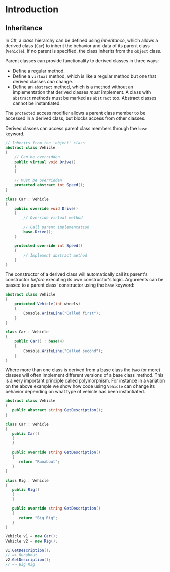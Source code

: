 # Introduction

## Inheritance

In C#, a _class_ hierarchy can be defined using _inheritance_, which allows a derived class (`Car`) to inherit the behavior and data of its parent class (`Vehicle`). If no parent is specified, the class inherits from the `object` class.

Parent classes can provide functionality to derived classes in three ways:

- Define a regular method.
- Define a `virtual` method, which is like a regular method but one that derived classes _can_ change.
- Define an `abstract` method, which is a method without an implementation that derived classes _must_ implement. A class with `abstract` methods must be marked as `abstract` too. Abstract classes cannot be instantiated.

The `protected` access modifier allows a parent class member to be accessed in a derived class, but blocks access from other classes.

Derived classes can access parent class members through the `base` keyword.

```csharp
// Inherits from the 'object' class
abstract class Vehicle
{
    // Can be overridden
    public virtual void Drive()
    {
    }

    // Must be overridden
    protected abstract int Speed();
}

class Car : Vehicle
{
    public override void Drive()
    {
        // Override virtual method

        // Call parent implementation
        base.Drive();
    }

    protected override int Speed()
    {
        // Implement abstract method
    }
}
```

The constructor of a derived class will automatically call its parent's constructor _before_ executing its own constructor's logic. Arguments can be passed to a parent class' constructor using the `base` keyword:

```csharp
abstract class Vehicle
{
    protected Vehicle(int wheels)
    {
        Console.WriteLine("Called first");
    }
}

class Car : Vehicle
{
    public Car() : base(4)
    {
        Console.WriteLine("Called second");
    }
}
```

Where more than one class is derived from a base class the two (or more) classes will often implement different versions of a base class method. This is a very important principle called polymorphism. For instance in a variation on the above example we show how code using `Vehicle` can change its behavior depending on what type of vehicle has been instantiated.

```csharp
abstract class Vehicle
{
   public abstract string GetDescription();
}

class Car : Vehicle
{
   public Car()
   {
   }

   public override string GetDescription()
   {
      return "Runabout";
   }
}

class Rig : Vehicle
{
   public Rig()
   {
   }

   public override string GetDescription()
   {
      return "Big Rig";
   }
}

Vehicle v1 = new Car();
Vehicle v2 = new Rig();

v1.GetDescription();
// => Runabout
v2.GetDescription();
// => Big Rig
```
